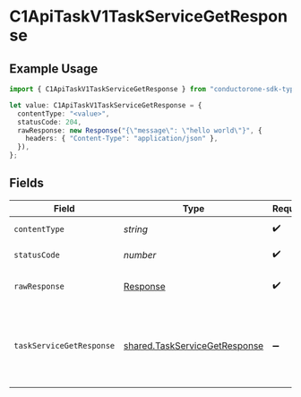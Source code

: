 # C1ApiTaskV1TaskServiceGetResponse

## Example Usage

```typescript
import { C1ApiTaskV1TaskServiceGetResponse } from "conductorone-sdk-typescript/sdk/models/operations";

let value: C1ApiTaskV1TaskServiceGetResponse = {
  contentType: "<value>",
  statusCode: 204,
  rawResponse: new Response("{\"message\": \"hello world\"}", {
    headers: { "Content-Type": "application/json" },
  }),
};
```

## Fields

| Field                                                                                                                            | Type                                                                                                                             | Required                                                                                                                         | Description                                                                                                                      |
| -------------------------------------------------------------------------------------------------------------------------------- | -------------------------------------------------------------------------------------------------------------------------------- | -------------------------------------------------------------------------------------------------------------------------------- | -------------------------------------------------------------------------------------------------------------------------------- |
| `contentType`                                                                                                                    | *string*                                                                                                                         | :heavy_check_mark:                                                                                                               | HTTP response content type for this operation                                                                                    |
| `statusCode`                                                                                                                     | *number*                                                                                                                         | :heavy_check_mark:                                                                                                               | HTTP response status code for this operation                                                                                     |
| `rawResponse`                                                                                                                    | [Response](https://developer.mozilla.org/en-US/docs/Web/API/Response)                                                            | :heavy_check_mark:                                                                                                               | Raw HTTP response; suitable for custom response parsing                                                                          |
| `taskServiceGetResponse`                                                                                                         | [shared.TaskServiceGetResponse](../../../sdk/models/shared/taskservicegetresponse.md)                                            | :heavy_minus_sign:                                                                                                               | The TaskServiceGetResponse returns a task view which has a task including JSONPATHs to the expanded items in the expanded array. |